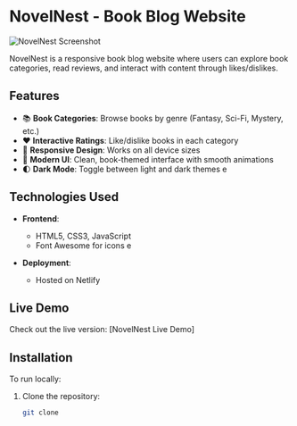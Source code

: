 # NovelNest - Book Blog Website

![NovelNest Screenshot](<img width="949" alt="The front" src="https://github.com/user-attachments/assets/a36315e6-f727-42dd-8143-5ced007a1e5b" />) 

NovelNest is a responsive book blog website where users can explore book categories, read reviews, and interact with content through likes/dislikes.

## Features

- 📚 **Book Categories**: Browse books by genre (Fantasy, Sci-Fi, Mystery, etc.)
- ❤️ **Interactive Ratings**: Like/dislike books in each category
- 📱 **Responsive Design**: Works on all device sizes
- 🎨 **Modern UI**: Clean, book-themed interface with smooth animations
- 🌓 **Dark Mode**: Toggle between light and dark themes
e
## Technologies Used

- **Frontend**:
  - HTML5, CSS3, JavaScript
  - Font Awesome for icons
  e
  
- **Deployment**:
  - Hosted on Netlify

## Live Demo

Check out the live version: [NovelNest Live Demo]

## Installation

To run locally:

1. Clone the repository:
   ```bash
   git clone 
